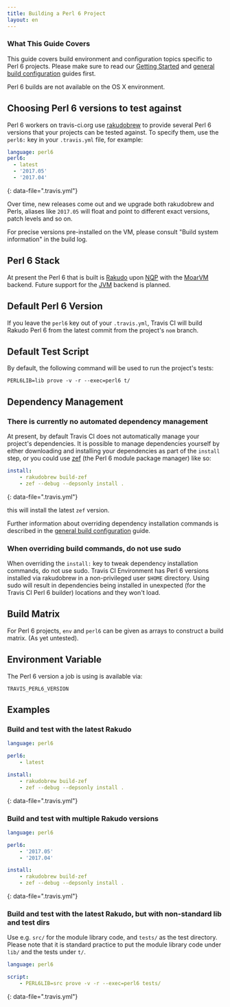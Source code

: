 ```yaml
---
title: Building a Perl 6 Project
layout: en
---
```


### What This Guide Covers

This guide covers build environment and configuration topics specific to
Perl 6 projects. Please make sure to read our [Getting Started](/user/getting-started/)
and [general build configuration](/user/customizing-the-build/) guides first.

Perl 6 builds are not available on the OS X environment.

## Choosing Perl 6 versions to test against

Perl 6 workers on travis-ci.org use
[rakudobrew](https://github.com/tadzik/rakudobrew) to provide several Perl 6
versions that your projects can be tested against. To specify them, use the
`perl6:` key in your `.travis.yml` file, for example:

```yaml
language: perl6
perl6:
  - latest
  - '2017.05'
  - '2017.04'
```
{: data-file=".travis.yml"}

Over time, new releases come out and we upgrade both rakudobrew and
Perls, aliases like `2017.05` will float and point to different exact
versions, patch levels and so on.

For precise versions pre-installed on the VM, please consult "Build system
information" in the build log.

## Perl 6 Stack

At present the Perl 6 that is built is [Rakudo](http://rakudo.org/) upon
[NQP](https://github.com/perl6/nqp/) with the [MoarVM](http://moarvm.org/)
backend.  Future support for the
[JVM](http://en.wikipedia.org/wiki/Java_virtual_machine) backend is planned.

## Default Perl 6 Version

If you leave the `perl6` key out of your `.travis.yml`, Travis CI will build
Rakudo Perl 6 from the latest commit from the project's `nom` branch.

## Default Test Script

By default, the following command will be used to run the project's tests:

```
PERL6LIB=lib prove -v -r --exec=perl6 t/
```

## Dependency Management

### There is currently no automated dependency management

At present, by default Travis CI does not automatically manage your
project's dependencies.  It is possible to manage dependencies yourself by
either downloading and installing your dependencies as part of the `install`
step, or you could use [zef](https://github.com/ugexe/zef) (the Perl 6
module package manager) like so:

```yaml
install:
    - rakudobrew build-zef
    - zef --debug --depsonly install .
```
{: data-file=".travis.yml"}

this will install the latest `zef` version.

Further information about overriding dependency installation commands is
described in the [general build configuration](/user/customizing-the-build/)
guide.

### When overriding build commands, do not use sudo

When overriding the `install:` key to tweak dependency installation
commands, do not use sudo.  Travis CI Environment has Perl 6 versions
installed via rakudobrew in a non-privileged user `$HOME` directory. Using
sudo will result in dependencies being installed in unexpected (for the
Travis CI Perl 6 builder) locations and they won't load.

## Build Matrix

For Perl 6 projects, `env` and `perl6` can be given as arrays to construct a
build matrix. (As yet untested).

## Environment Variable

The Perl 6 version a job is using is available via:

```
TRAVIS_PERL6_VERSION
```

## Examples

### Build and test with the latest Rakudo

```yaml
language: perl6

perl6:
    - latest

install:
    - rakudobrew build-zef
    - zef --debug --depsonly install .
```
{: data-file=".travis.yml"}

### Build and test with multiple Rakudo versions

```yaml
language: perl6

perl6:
    - '2017.05'
    - '2017.04'

install:
    - rakudobrew build-zef
    - zef --debug --depsonly install .
```
{: data-file=".travis.yml"}

### Build and test with the latest Rakudo, but with non-standard lib and test dirs

Use e.g. `src/` for the module library code, and `tests/` as the test
directory.  Please note that it is standard practice to put the module
library code under `lib/` and the tests under `t/`.

```yaml
language: perl6

script:
    - PERL6LIB=src prove -v -r --exec=perl6 tests/
```
{: data-file=".travis.yml"}
